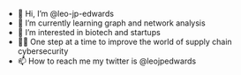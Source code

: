 - 👋 Hi, I’m @leo-jp-edwards
- 🌱 I’m currently learning graph and network analysis
- 👀 I’m interested in biotech and startups
- 👨‍🔬 One step at a time to improve the world of supply chain cybersecurity
- 📫 How to reach me my twitter is @leojpedwards
